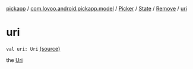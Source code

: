 [pickapp](../../../../index.md) / [com.lovoo.android.pickapp.model](../../../index.md) / [Picker](../../index.md) / [State](../index.md) / [Remove](index.md) / [uri](./uri.md)

# uri

`val uri: Uri` [(source)](https://github.com/lovoo/android-pickpic/blob/master/pickapp/pickapp/src/main/kotlin/com/lovoo/android/pickapp/model/Picker.kt#L172)

the [Uri](#)

